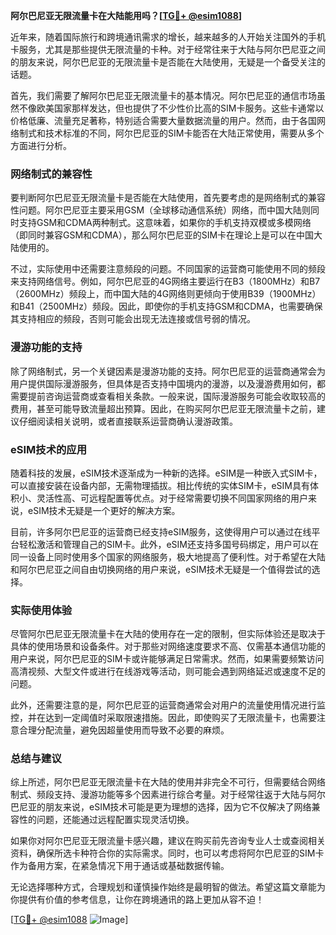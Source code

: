 **阿尔巴尼亚无限流量卡在大陆能用吗？[[TG💪+ @esim1088](https://t.me/s/esim1088)]**

近年来，随着国际旅行和跨境通讯需求的增长，越来越多的人开始关注国外的手机卡服务，尤其是那些提供无限流量的卡种。对于经常往来于大陆与阿尔巴尼亚之间的朋友来说，阿尔巴尼亚的无限流量卡是否能在大陆使用，无疑是一个备受关注的话题。

首先，我们需要了解阿尔巴尼亚无限流量卡的基本情况。阿尔巴尼亚的通信市场虽然不像欧美国家那样发达，但也提供了不少性价比高的SIM卡服务。这些卡通常以价格低廉、流量充足著称，特别适合需要大量数据流量的用户。然而，由于各国网络制式和技术标准的不同，阿尔巴尼亚的SIM卡能否在大陆正常使用，需要从多个方面进行分析。

### **网络制式的兼容性**

要判断阿尔巴尼亚无限流量卡是否能在大陆使用，首先要考虑的是网络制式的兼容性问题。阿尔巴尼亚主要采用GSM（全球移动通信系统）网络，而中国大陆则同时支持GSM和CDMA两种制式。这意味着，如果你的手机支持双模或多模网络（即同时兼容GSM和CDMA），那么阿尔巴尼亚的SIM卡在理论上是可以在中国大陆使用的。

不过，实际使用中还需要注意频段的问题。不同国家的运营商可能使用不同的频段来支持网络信号。例如，阿尔巴尼亚的4G网络主要运行在B3（1800MHz）和B7（2600MHz）频段上，而中国大陆的4G网络则更倾向于使用B39（1900MHz）和B41（2500MHz）频段。因此，即使你的手机支持GSM和CDMA，也需要确保其支持相应的频段，否则可能会出现无法连接或信号弱的情况。

### **漫游功能的支持**

除了网络制式，另一个关键因素是漫游功能的支持。阿尔巴尼亚的运营商通常会为用户提供国际漫游服务，但具体是否支持中国境内的漫游，以及漫游费用如何，都需要提前咨询运营商或查看相关条款。一般来说，国际漫游服务可能会收取较高的费用，甚至可能导致流量超出预算。因此，在购买阿尔巴尼亚无限流量卡之前，建议仔细阅读相关说明，或者直接联系运营商确认漫游政策。

### **eSIM技术的应用**

随着科技的发展，eSIM技术逐渐成为一种新的选择。eSIM是一种嵌入式SIM卡，可以直接安装在设备内部，无需物理插拔。相比传统的实体SIM卡，eSIM具有体积小、灵活性高、可远程配置等优点。对于经常需要切换不同国家网络的用户来说，eSIM技术无疑是一个更好的解决方案。

目前，许多阿尔巴尼亚的运营商已经支持eSIM服务，这使得用户可以通过在线平台轻松激活和管理自己的SIM卡。此外，eSIM还支持多国号码绑定，用户可以在同一设备上同时使用多个国家的网络服务，极大地提高了便利性。对于希望在大陆和阿尔巴尼亚之间自由切换网络的用户来说，eSIM技术无疑是一个值得尝试的选择。

### **实际使用体验**

尽管阿尔巴尼亚无限流量卡在大陆的使用存在一定的限制，但实际体验还是取决于具体的使用场景和设备条件。对于那些对网络速度要求不高、仅需基本通信功能的用户来说，阿尔巴尼亚的SIM卡或许能够满足日常需求。然而，如果需要频繁访问高清视频、大型文件或进行在线游戏等活动，则可能会遇到网络延迟或速度不足的问题。

此外，还需要注意的是，阿尔巴尼亚的运营商通常会对用户的流量使用情况进行监控，并在达到一定阈值时采取限速措施。因此，即使购买了无限流量卡，也需要注意合理分配流量，避免因超量使用而导致不必要的麻烦。

### **总结与建议**

综上所述，阿尔巴尼亚无限流量卡在大陆的使用并非完全不可行，但需要结合网络制式、频段支持、漫游功能等多个因素进行综合考量。对于经常往返于大陆与阿尔巴尼亚的朋友来说，eSIM技术可能是更为理想的选择，因为它不仅解决了网络兼容性的问题，还能通过远程配置实现灵活切换。

如果你对阿尔巴尼亚无限流量卡感兴趣，建议在购买前先咨询专业人士或查阅相关资料，确保所选卡种符合你的实际需求。同时，也可以考虑将阿尔巴尼亚的SIM卡作为备用方案，在紧急情况下用于通话或基础数据传输。

无论选择哪种方式，合理规划和谨慎操作始终是最明智的做法。希望这篇文章能为你提供有价值的参考信息，让你在跨境通讯的路上更加从容不迫！

[[TG💪+ @esim1088](https://t.me/s/esim1088) ![Image](https://i.postimg.cc/4NQfJmqS/Snipaste-2025-05-13-00-14-12.png)]